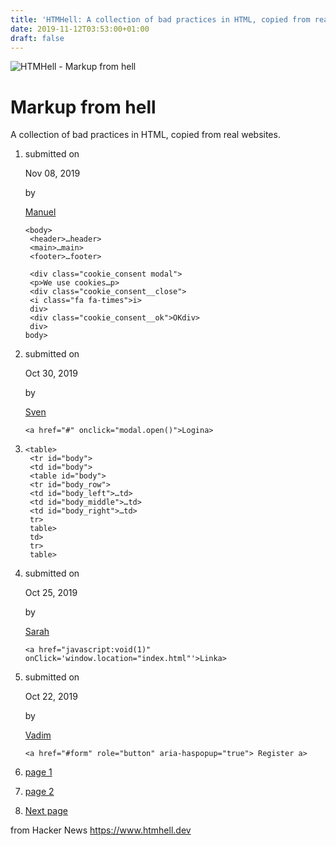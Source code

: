 ```yaml
---
title: 'HTMHell: A collection of bad practices in HTML, copied from real websites'
date: 2019-11-12T03:53:00+01:00
draft: false
---
```


![](https://htmhell.dev/images/og/markup-from-hell.png?s=test "HTMHell - Markup from hell")  

Markup from hell
================

A collection of bad practices in HTML, copied from real websites.

1.  submitted on
    
    Nov 08, 2019
    
    by
    
    [Manuel](https://twitter.com/mmatuzo)
    
    ```
    <body>  
     <header>…header>  
     <main>…main>  
     <footer>…footer>  
      
     <div class="cookie_consent modal">  
     <p>We use cookies…p>  
     <div class="cookie_consent__close">  
     <i class="fa fa-times">i>  
     div>  
     <div class="cookie_consent__ok">OKdiv>  
     div>  
    body>
    ```
2.  submitted on
    
    Oct 30, 2019
    
    by
    
    [Sven](https://github.com/svsven)
    
    ```
    <a href="#" onclick="modal.open()">Logina>
    ```
3.  ```
    <table>  
     <tr id="body">  
     <td id="body">  
     <table id="body">  
     <tr id="body_row">  
     <td id="body_left">…td>  
     <td id="body_middle">…td>  
     <td id="body_right">…td>  
     tr>  
     table>  
     td>  
     tr>  
     table>
    ```
4.  submitted on
    
    Oct 25, 2019
    
    by
    
    [Sarah](https://twitter.com/smaerdian)
    
    ```
    <a href="javascript:void(1)" onClick='window.location="index.html"'>Linka>
    ```
5.  submitted on
    
    Oct 22, 2019
    
    by
    
    [Vadim](https://twitter.com/pepelsbey_)
    
    ```
    <a href="#form" role="button" aria-haspopup="true"> Register a>
    ```

1.  [page 1](https://www.htmhell.dev/)
2.  [page 2](https://www.htmhell.dev/1/)
3.  [Next page](https://www.htmhell.dev/1/)

  
  
from Hacker News https://www.htmhell.dev